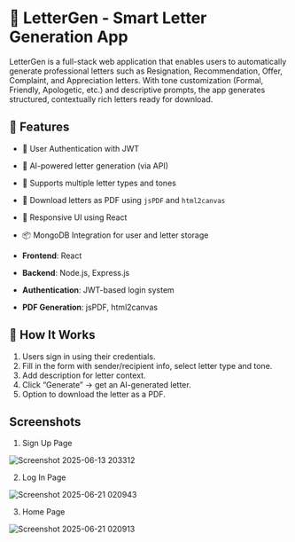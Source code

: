# 📨 LetterGen - Smart Letter Generation App

LetterGen is a full-stack web application that enables users to automatically generate professional letters such as Resignation, Recommendation, Offer, Complaint, and Appreciation letters. With tone customization (Formal, Friendly, Apologetic, etc.) and descriptive prompts, the app generates structured, contextually rich letters ready for download.

## 🚀 Features
- 🔐 User Authentication with JWT
- 🧠 AI-powered letter generation (via API)
- 🎯 Supports multiple letter types and tones
- 📄 Download letters as PDF using `jsPDF` and `html2canvas`
- 🎨 Responsive UI using React
- 📦 MongoDB Integration for user and letter storage

- **Frontend**: React
- **Backend**: Node.js, Express.js
- **Authentication**: JWT-based login system
- **PDF Generation**: jsPDF, html2canvas

## 📌 How It Works
1. Users sign in using their credentials.
2. Fill in the form with sender/recipient info, select letter type and tone.
3. Add description for letter context.
4. Click “Generate” → get an AI-generated letter.
5. Option to download the letter as a PDF.

## Screenshots

 1. Sign Up Page

![Screenshot 2025-06-13 203312](https://github.com/user-attachments/assets/ce1d5c7a-8dff-40ea-9b92-6303bb04890c)

2. Log In Page

![Screenshot 2025-06-21 020943](https://github.com/user-attachments/assets/456506a6-c00d-4037-a127-09e95a8fd5a0)

3. Home Page

![Screenshot 2025-06-21 020913](https://github.com/user-attachments/assets/e7fb1138-3a2e-4478-9bb3-9aedfd893462)



